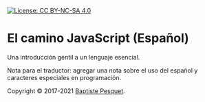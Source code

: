 [![License: CC BY-NC-SA 4.0](https://img.shields.io/badge/License-CC%20BY--NC--SA%204.0-blue.svg)](LICENSE)

# El camino JavaScript (Español)

Una introducción gentil a un lenguaje esencial.


Nota para el traductor: agregar una nota sobre el uso del español y caracteres especiales en programación.

Copyright © 2017-2021 [Baptiste Pesquet](http://bpesquet.fr).
